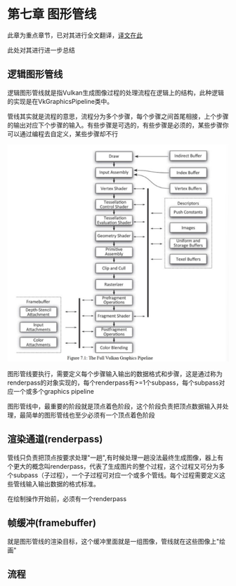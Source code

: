 # 第七章 图形管线

此章为重点章节，已对其进行全文翻译，[译文在此](ch7_translate.md)

此处对其进行进一步总结

## 逻辑图形管线

逻辑图形管线就是指Vulkan生成图像过程的处理流程在逻辑上的结构，此种逻辑的实现是在VkGraphicsPipeline类中。

管线其实就是流程的意思，流程分为多个步骤，每个步骤之间首尾相接，上个步骤的输出对应下个步骤的输入。有些步骤是可选的，有些步骤是必须的，某些步骤你可以通过编程去自定义，某些步骤却不行

![图7.1](img/fg7_1.png)

图形管线要执行，需要定义每个步骤输入输出的数据格式和步骤，这是通过称为renderpass的对象实现的，每个renderpass有>=1个subpass，每个subpass对应一个或多个graphics pipeline

图形管线中，最重要的阶段就是顶点着色阶段，这个阶段负责把顶点数据输入并处理，最简单的图形管线也至少必须有一个顶点着色阶段

## 渲染通道(renderpass)

管线只负责把顶点按要求处理"一趟",有时候处理一趟没法最终生成图像，器上有个更大的概念叫renderpass，代表了生成图片的整个过程，这个过程又可分为多个subpass（子过程），一个子过程可对应一个或多个管线。每个过程需要定义这些管线输入输出数据的格式标准。

在绘制操作开始前，必须有一个renderpass

## 帧缓冲(framebuffer)

就是图形管线的渲染目标，这个缓冲里面就是一组图像，管线就在这些图像上"绘画"

## 流程
